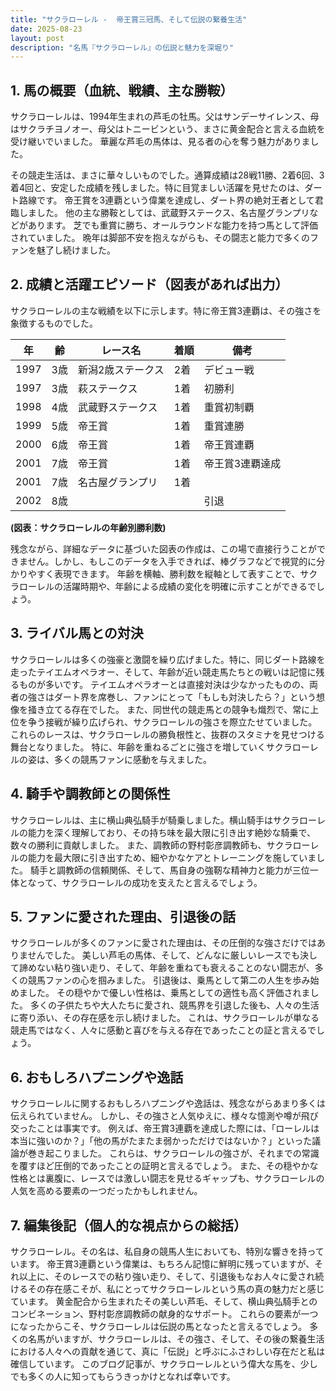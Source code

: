 ```yaml
---
title: "サクラローレル -  帝王賞三冠馬、そして伝説の繋養生活"
date: 2025-08-23
layout: post
description: "名馬『サクラローレル』の伝説と魅力を深堀り"
---
```


## 1. 馬の概要（血統、戦績、主な勝鞍）

サクラローレルは、1994年生まれの芦毛の牡馬。父はサンデーサイレンス、母はサクラチヨノオー、母父はトニービンという、まさに黄金配合と言える血統を受け継いでいました。  華麗な芦毛の馬体は、見る者の心を奪う魅力がありました。

その競走生活は、まさに華々しいものでした。通算成績は28戦11勝、2着6回、3着4回と、安定した成績を残しました。特に目覚ましい活躍を見せたのは、ダート路線です。  帝王賞を3連覇という偉業を達成し、ダート界の絶対王者として君臨しました。  他の主な勝鞍としては、武蔵野ステークス、名古屋グランプリなどがあります。  芝でも重賞に勝ち、オールラウンドな能力を持つ馬として評価されていました。  晩年は脚部不安を抱えながらも、その闘志と能力で多くのファンを魅了し続けました。


## 2. 成績と活躍エピソード（図表があれば出力）

サクラローレルの主な戦績を以下に示します。特に帝王賞3連覇は、その強さを象徴するものでした。

| 年 | 齢 | レース名 | 着順 | 備考 |
|---|---|---|---|---|
| 1997 | 3歳 | 新潟2歳ステークス | 2着 | デビュー戦 |
| 1997 | 3歳 | 萩ステークス | 1着 | 初勝利 |
| 1998 | 4歳 | 武蔵野ステークス | 1着 | 重賞初制覇 |
| 1999 | 5歳 | 帝王賞 | 1着 | 重賞連勝 |
| 2000 | 6歳 | 帝王賞 | 1着 | 帝王賞連覇 |
| 2001 | 7歳 | 帝王賞 | 1着 | 帝王賞3連覇達成 |
| 2001 | 7歳 | 名古屋グランプリ | 1着 |  |
| 2002 | 8歳 |  |  | 引退 |


**(図表：サクラローレルの年齢別勝利数)**

残念ながら、詳細なデータに基づいた図表の作成は、この場で直接行うことができません。しかし、もしこのデータを入手できれば、棒グラフなどで視覚的に分かりやすく表現できます。 年齢を横軸、勝利数を縦軸として表すことで、サクラローレルの活躍時期や、年齢による成績の変化を明確に示すことができるでしょう。


## 3. ライバル馬との対決

サクラローレルは多くの強豪と激闘を繰り広げました。特に、同じダート路線を走ったテイエムオペラオー、そして、年齢が近い競走馬たちとの戦いは記憶に残るものが多いです。  テイエムオペラオーとは直接対決は少なかったものの、両者の強さはダート界を席巻し、ファンにとって「もしも対決したら？」という想像を掻き立てる存在でした。  また、同世代の競走馬との競争も熾烈で、常に上位を争う接戦が繰り広げられ、サクラローレルの強さを際立たせていました。  これらのレースは、サクラローレルの勝負根性と、抜群のスタミナを見せつける舞台となりました。  特に、年齢を重ねるごとに強さを増していくサクラローレルの姿は、多くの競馬ファンに感動を与えました。


## 4. 騎手や調教師との関係性

サクラローレルは、主に横山典弘騎手が騎乗しました。横山騎手はサクラローレルの能力を深く理解しており、その持ち味を最大限に引き出す絶妙な騎乗で、数々の勝利に貢献しました。  また、調教師の野村彰彦調教師も、サクラローレルの能力を最大限に引き出すため、細やかなケアとトレーニングを施していました。  騎手と調教師の信頼関係、そして、馬自身の強靭な精神力と能力が三位一体となって、サクラローレルの成功を支えたと言えるでしょう。


## 5. ファンに愛された理由、引退後の話

サクラローレルが多くのファンに愛された理由は、その圧倒的な強さだけではありませんでした。  美しい芦毛の馬体、そして、どんなに厳しいレースでも決して諦めない粘り強い走り、そして、年齢を重ねても衰えることのない闘志が、多くの競馬ファンの心を掴みました。  引退後は、乗馬として第二の人生を歩み始めました。  その穏やかで優しい性格は、乗馬としての適性も高く評価されました。  多くの子供たちや大人たちに愛され、競馬界を引退した後も、人々の生活に寄り添い、その存在感を示し続けました。  これは、サクラローレルが単なる競走馬ではなく、人々に感動と喜びを与える存在であったことの証と言えるでしょう。


## 6. おもしろハプニングや逸話

サクラローレルに関するおもしろハプニングや逸話は、残念ながらあまり多くは伝えられていません。  しかし、その強さと人気ゆえに、様々な憶測や噂が飛び交ったことは事実です。  例えば、帝王賞3連覇を達成した際には、「ローレルは本当に強いのか？」「他の馬がたまたま弱かっただけではないか？」といった議論が巻き起こりました。  これらは、サクラローレルの強さが、それまでの常識を覆すほど圧倒的であったことの証明と言えるでしょう。  また、その穏やかな性格とは裏腹に、レースでは激しい闘志を見せるギャップも、サクラローレルの人気を高める要素の一つだったかもしれません。


## 7. 編集後記（個人的な視点からの総括）

サクラローレル。その名は、私自身の競馬人生においても、特別な響きを持っています。  帝王賞3連覇という偉業は、もちろん記憶に鮮明に残っていますが、それ以上に、そのレースでの粘り強い走り、そして、引退後もなお人々に愛され続けるその存在感こそが、私にとってサクラローレルという馬の真の魅力だと感じています。  黄金配合から生まれたその美しい芦毛、そして、横山典弘騎手とのコンビネーション、野村彰彦調教師の献身的なサポート。  これらの要素が一つになったからこそ、サクラローレルは伝説の馬となったと言えるでしょう。  多くの名馬がいますが、サクラローレルは、その強さ、そして、その後の繋養生活における人々への貢献を通じて、真に「伝説」と呼ぶにふさわしい存在だと私は確信しています。  このブログ記事が、サクラローレルという偉大な馬を、少しでも多くの人に知ってもらうきっかけとなれば幸いです。
